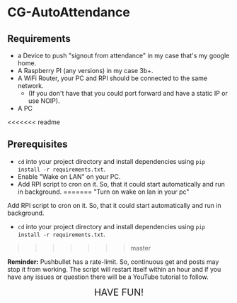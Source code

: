 # CG-AutoAttendance

## Requirements

 - a Device to push "signout from attendance" in my case that's my google home.
 - A Raspberry PI (any versions) in my case 3b+.
 - A WiFi Router, your PC and RPI should be connected to the same network.
   - (If you don't have that you could port forward and have a static IP or use NOIP).
 - A PC

<<<<<<< readme
## Prerequisites

 - `cd` into your project directory and install dependencies using `pip install -r requirements.txt`.
 - Enable "Wake on LAN" on your PC.
 - Add RPI script to cron on it. So, that it could start automatically and run in background.
=======
"Turn on wake on lan in your pc"

Add RPI script to cron on it. So, that it could start automatically and run in background.
 - `cd` into your project directory and install dependencies using `pip install -r requirements.txt`.
>>>>>>> master

**Reminder:** Pushbullet has a rate-limit. So, continuous get and posts may stop it from working. The script will restart itself within an hour and if you have any issues or question there will be a YouTube tutorial to follow.

<div style="text-align: center;font-size: 1.5em;text-transform: uppercase;">Have fun!</div>
